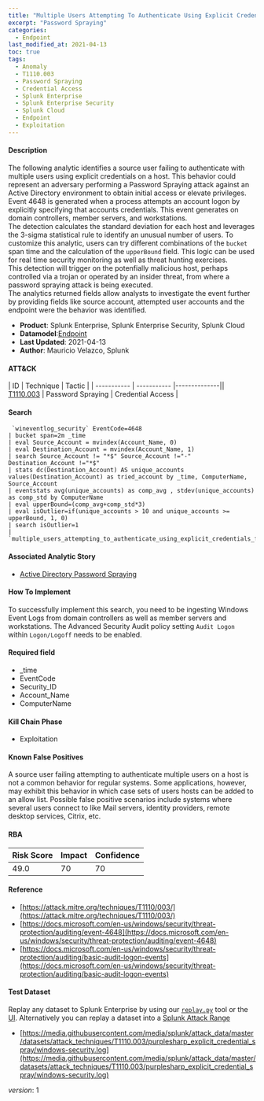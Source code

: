 ```yaml
---
title: "Multiple Users Attempting To Authenticate Using Explicit Credentials"
excerpt: "Password Spraying"
categories:
  - Endpoint
last_modified_at: 2021-04-13
toc: true
tags:
  - Anomaly
  - T1110.003
  - Password Spraying
  - Credential Access
  - Splunk Enterprise
  - Splunk Enterprise Security
  - Splunk Cloud
  - Endpoint
  - Exploitation
---
```


#### Description

The following analytic identifies a source user failing to authenticate with multiple users using explicit credentials on a host. This behavior could represent an adversary performing a Password Spraying attack against an Active Directory environment to obtain initial access or elevate privileges. Event 4648 is generated when a process attempts an account logon by explicitly specifying that accounts credentials. This event generates on domain controllers, member servers, and workstations.\
The detection calculates the standard deviation for each host and leverages the 3-sigma statistical rule to identify an unusual number of users. To customize this analytic, users can try different combinations of the `bucket` span time and the calculation of the `upperBound` field. This logic can be used for real time security monitoring as well as threat hunting exercises.\
This detection will trigger on the potenfially malicious host, perhaps controlled via a trojan or operated by an insider threat, from where a password spraying attack is being executed.\
The analytics returned fields allow analysts to investigate the event further by providing fields like source account, attempted user accounts and the endpoint were the behavior was identified.

- **Product**: Splunk Enterprise, Splunk Enterprise Security, Splunk Cloud
- **Datamodel**:[Endpoint](https://docs.splunk.com/Documentation/CIM/latest/User/Endpoint)
- **Last Updated**: 2021-04-13
- **Author**: Mauricio Velazco, Splunk


#### ATT&CK

| ID          | Technique   | Tactic       |
| ----------- | ----------- |--------------|| [T1110.003](https://attack.mitre.org/techniques/T1110/003/) | Password Spraying | Credential Access |


#### Search

```
 `wineventlog_security` EventCode=4648 
| bucket span=2m _time 
| eval Source_Account = mvindex(Account_Name, 0) 
| eval Destination_Account = mvindex(Account_Name, 1) 
| search Source_Account != "*$" Source_Account !="-" Destination_Account !="*$" 
| stats dc(Destination_Account) AS unique_accounts values(Destination_Account) as tried_account by _time, ComputerName, Source_Account 
| eventstats avg(unique_accounts) as comp_avg , stdev(unique_accounts) as comp_std by ComputerName 
| eval upperBound=(comp_avg+comp_std*3) 
| eval isOutlier=if(unique_accounts > 10 and unique_accounts >= upperBound, 1, 0) 
| search isOutlier=1 
| `multiple_users_attempting_to_authenticate_using_explicit_credentials_filter` 
```

#### Associated Analytic Story
* [Active Directory Password Spraying](_stories/active_directory_password_spraying)


#### How To Implement
To successfully implement this search, you need to be ingesting Windows Event Logs from domain controllers as well as member servers and workstations. The Advanced Security Audit policy setting `Audit Logon` within `Logon/Logoff` needs to be enabled.

#### Required field
* _time
* EventCode
* Security_ID
* Account_Name
* ComputerName


#### Kill Chain Phase
* Exploitation


#### Known False Positives
A source user failing attempting to authenticate multiple users on a host is not a common behavior for regular systems. Some applications, however, may exhibit this behavior in which case sets of users hosts can be added to an allow list. Possible false positive scenarios include systems where several users connect to like Mail servers, identity providers, remote desktop services, Citrix, etc.



#### RBA

| Risk Score  | Impact      | Confidence   |
| ----------- | ----------- |--------------|
| 49.0 | 70 | 70 |



#### Reference

* [https://attack.mitre.org/techniques/T1110/003/](https://attack.mitre.org/techniques/T1110/003/)
* [https://docs.microsoft.com/en-us/windows/security/threat-protection/auditing/event-4648](https://docs.microsoft.com/en-us/windows/security/threat-protection/auditing/event-4648)
* [https://docs.microsoft.com/en-us/windows/security/threat-protection/auditing/basic-audit-logon-events](https://docs.microsoft.com/en-us/windows/security/threat-protection/auditing/basic-audit-logon-events)



#### Test Dataset
Replay any dataset to Splunk Enterprise by using our [`replay.py`](https://github.com/splunk/attack_data#using-replaypy) tool or the [UI](https://github.com/splunk/attack_data#using-ui).
Alternatively you can replay a dataset into a [Splunk Attack Range](https://github.com/splunk/attack_range#replay-dumps-into-attack-range-splunk-server)

* [https://media.githubusercontent.com/media/splunk/attack_data/master/datasets/attack_techniques/T1110.003/purplesharp_explicit_credential_spray/windows-security.log](https://media.githubusercontent.com/media/splunk/attack_data/master/datasets/attack_techniques/T1110.003/purplesharp_explicit_credential_spray/windows-security.log)


_version_: 1